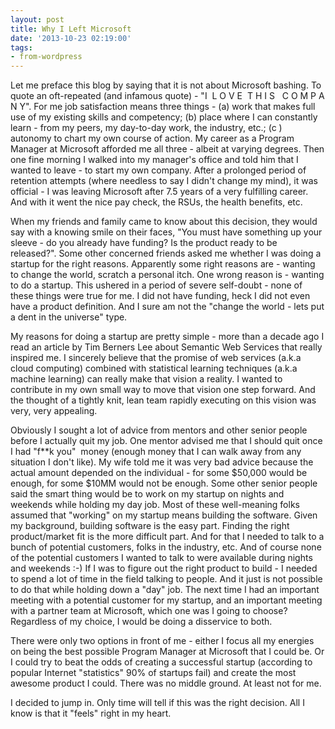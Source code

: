```yaml
---
layout: post
title: Why I Left Microsoft
date: '2013-10-23 02:19:00'
tags:
- from-wordpress
---
```


Let me preface this blog by saying that it is not about Microsoft bashing. To quote an oft-repeated (and infamous quote) - "I &nbsp;L O V E &nbsp;T H I S &nbsp; C O M P A N Y". For me job satisfaction means three things - (a) work that makes full use of my existing skills and competency; (b) place where I can constantly learn - from my peers, my day-to-day work, the industry, etc.; (c ) autonomy to chart my own course of action. My career as a Program Manager at Microsoft afforded me all three - albeit at varying degrees. Then one fine morning I walked into my manager's office and told him that I wanted to leave - to start my own company. After a prolonged period of retention attempts (where needless to say I didn't change my mind), it was official - I was leaving Microsoft after 7.5 years of a very fulfilling career. And with it went the nice pay check, the RSUs, the health benefits, etc.

When my friends and family came to know about this decision, they would say with a knowing smile on their faces, "You must have something up your sleeve - do you already have funding? Is the product ready to be released?". Some other concerned friends asked me whether I was doing a startup for the right reasons. Apparently some right reasons are - wanting to change the world, scratch a personal itch. One wrong reason is - wanting to do a startup. This ushered in a period of severe self-doubt - none of these things were true for me. I did not have funding, heck I did not even have a product definition. And I sure am not the "change the world - lets put a dent in the universe" type.

My reasons for doing a startup are pretty simple - more than a decade ago I read an article by Tim Berners Lee about Semantic Web Services that really inspired me. I sincerely believe that the promise of web services (a.k.a cloud computing) combined with statistical learning techniques (a.k.a machine learning) can really make that vision a reality. I wanted to contribute in my own small way to move that vision one step forward. And the thought of a tightly knit, lean team rapidly executing on this vision was very, very appealing.

Obviously I sought a lot of advice from mentors and other senior people before I actually quit my job. One mentor advised me that I should quit once I had "f\*\*k you" &nbsp;money (enough money that I can walk away from any situation I don't like). My wife told me it was very bad advice because the actual amount depended on the individual - for some $50,000 would be enough, for some $10MM would not be enough. Some other senior people said the smart thing would be to work on my startup on nights and weekends while holding my day job. Most of these well-meaning folks assumed that "working" on my startup means building the software. Given my background, building software is the easy part. Finding the right product/market fit is the more difficult part. And for that I needed to talk to a bunch of potential customers, folks in the industry, etc. And of course none of the potential customers I wanted to talk to were available during nights and weekends :-) If I was to figure out the right product to build - I needed to spend a lot of time in the field talking to people. And it just is not possible to do that while holding down a "day" job. The next time I had an important meeting with a potential customer for my startup, and an important meeting with a partner team at Microsoft, which one was I going to choose? Regardless of my choice, I would be doing a disservice to both.

There were only two options in front of me - either I focus all my energies on being the best possible Program Manager at Microsoft that I could be. Or I could try to beat the odds of creating a successful startup (according to popular Internet "statistics" 90% of startups fail) and create the most awesome product I could. There was no middle ground. At least not for me.

I decided to jump in. Only time will tell if this was the right decision. All I know is that it "feels" right in my heart.

